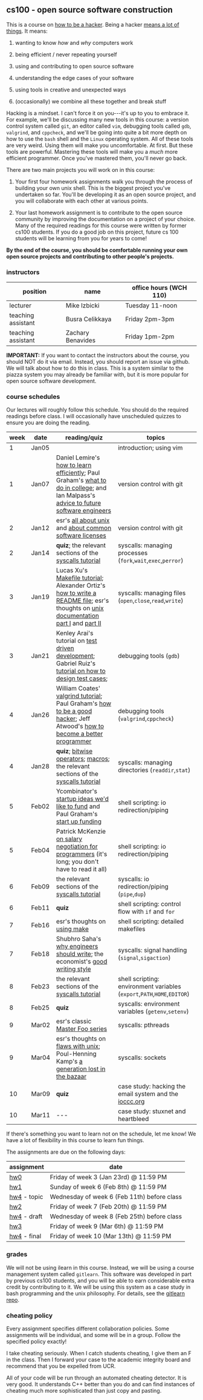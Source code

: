 ## cs100 - open source software construction

This is a course on [how to be a hacker](http://www.catb.org/esr/faqs/hacker-howto.html).
Being a hacker [means a lot of things](http://www.catb.org/jargon/html/H/hacker.html).
It means:

1. wanting to know *how* and *why* computers work

2. being efficient / never repeating yourself

3. using and contributing to open source software

4. understanding the edge cases of your software

5. using tools in creative and unexpected ways

6. (occasionally) we combine all these together and break stuff

Hacking is a mindset.
I can't force it on you---it's up to you to embrace it.
For example, we'll be discussing many new tools in this course:
a version control system called `git`,
an editor called `vim`,
debugging tools called `gdb`, `valgrind`, and `cppcheck`,
and we'll be going into quite a bit more depth on how to use the `bash` shell and the `Linux` operating system.
All of these tools are very weird.
Using them will make you uncomfortable.
At first.
But these tools are powerful.
Mastering these tools will make you a *much* more efficient programmer.
Once you've mastered them, you'll never go back.

There are two main projects you will work on in this course:

1. Your first four homework assignments walk you through the process of building your own unix shell.
This is the biggest project you've undertaken so far.
You'll be developing it as an open source project,
and you will collaborate with each other at various points.

2. Your last homework assignment is to contribute to the open source community by improving the documentation on a project of your choice.
Many of the required readings for this course were written by former cs100 students.
If you do a good job on this project, future cs 100 students will be learning from you for years to come!

**By the end of the course, you should be comfortable running your own open source projects and contributing to other people's projects.**

### instructors

position | name | office hours (WCH 110)
--- | --- | ---
lecturer | Mike Izbicki | Tuesday 11-noon
teaching assistant | Busra Celikkaya | Friday 2pm-3pm
teaching assistant | Zachary Benavides | Friday 1pm-2pm

**IMPORTANT:**
If you want to contact the instructors about the course, you should NOT do it via email.
Instead, you should report an issue via github.
We will talk about how to do this in class.
This is a system similar to the piazza system you may already be familiar with,
but it is more popular for open source software development.

### course schedules

Our lectures will roughly follow this schedule.
You should do the required readings before class.
I will occasionally have unscheduled quizzes to ensure you are doing the reading.

week | date | reading/quiz | topics
--- | --- | --- | ---
1 | Jan05 | | introduction; using vim
1 | Jan07 | Daniel Lemire's [how to learn efficiently](http://lemire.me/blog/archives/2014/12/30/how-to-learn-efficiently/); Paul Graham's [what to do in college](http://www.paulgraham.com/college.html); and Ian Malpass's [advice to future software engineers](https://medium.com/@indec/advice-to-future-software-engineers-64a29669d179)| version control with git
2 | Jan12 | esr's [all about unix](http://www.catb.org/esr/writings/taoup/html/context.html) and [about common software licenses](http://www.catb.org/esr/writings/taoup/html/ch16s07.html) | version control with git
2 | Jan14 | **quiz**; the relevant sections of the [syscalls tutorial](textbook/assignment-help/syscalls)| syscalls: managing processes (`fork`,`wait`,`exec`,`perror`)
3 | Jan19 | Lucas Xu's [Makefile tutorial](textbook/tools/Makefiles); Alexander Ortiz's [how to write a README file](textbook/bestpractices/WritingREADMEs); esr's thoughts on [unix documentation part I](http://www.catb.org/esr/writings/taoup/html/ch18s02.html) and [part II](http://www.catb.org/esr/writings/taoup/html/ch18s06.html) | syscalls: managing files (`open`,`close`,`read`,`write`)
3 | Jan21 | Kenley Arai's tutorial on [test driven development](textbook/bestpractices/TestDrivenDevelopment); Gabriel Ruiz's [tutorial on how to design test cases](textbook/bestpractices/WritingGoodTestCases);  | debugging tools (`gdb`)
4 | Jan26 | William Coates' [valgrind tutorial](textbook/tools/valgrind); Paul Graham's [how to be a good hacker](http://www.paulgraham.com/gh.html); Jeff Atwood's [how to become a better programmer](http://blog.codinghorror.com/how-to-become-a-better-programmer-by-not-programming/) | debugging tools (`valgrind`,`cppcheck`)
4 | Jan28 | **quiz**; [bitwise operators](textbook/assignment-help/bitwise-ops); [macros](textbook/assignment-help/macros); the relevant sections of the [syscalls tutorial](textbook/assignment-help/syscalls) | syscalls: managing directories (`readdir`,`stat`)
5 | Feb02 | Ycombinator's [startup ideas we'd like to fund](http://old.ycombinator.com/ideas.html) and Paul Graham's [start up funding](http://paulgraham.com/startupfunding.html) | shell scripting: io redirection/piping
5 | Feb04 | Patrick McKenzie [on salary negotiation for programmers](http://www.kalzumeus.com/2012/01/23/salary-negotiation/) (it's long; you don't have to read it all) | shell scripting: io redirection/piping
6 | Feb09 | the relevant sections of the [syscalls tutorial](textbook/assignment-help/syscalls) | syscalls: io redirection/piping (`pipe`,`dup`)
6 | Feb11 | **quiz** | shell scripting: control flow with `if` and `for`
7 | Feb16 | esr's thoughts on [using make](http://www.catb.org/esr/writings/taoup/html/ch15s04.html) | shell scripting: detailed makefiles
7 | Feb18 | Shubhro Saha's [why engineers should write](http://www.shubhro.com/2014/12/27/software-engineers-should-write/); the economist's [good writing style](http://www.economist.com/styleguide/introduction) | syscalls: signal handling (`signal`,`sigaction`)
8 | Feb23 | the relevant sections of the [syscalls tutorial](textbook/assignment-help/syscalls) | shell scripting: environment variables (`export`,`PATH`,`HOME`,`EDITOR`)
8 | Feb25 | **quiz** | syscalls: environment variables (`getenv`,`setenv`)
9 | Mar02 | esr's classic [Master Foo series](http://www.catb.org/esr/writings/taoup/html/unix_koans.html) | syscalls: pthreads
9 | Mar04 | esr's thoughts on [flaws with unix](http://www.catb.org/esr/writings/taoup/html/ch20s03.html); Poul-Henning Kamp's [a generation lost in the bazaar](https://queue.acm.org/detail.cfm?id=2349257&ref=fullrss) | syscalls: sockets
10 | Mar09 | **quiz** | case study: hacking the email system and the [ioccc.org](http://ioccc.org)
10 | Mar11 | --- | case study: stuxnet and heartbleed

If there's something you want to learn not on the schedule, let me know!
We have a lot of flexibility in this course to learn fun things.

The assignments are due on the following days:

assignment | date
--- | ---
[hw0](assignments/hw/hw0-rshell) | Friday of week 3 (Jan 23rd) @ 11:59 PM
[hw1](assignments/hw/hw1-ls) | Sunday of week 6 (Feb 8th) @ 11:59 PM
[hw4](assignments/hw/hw4-contributing) - topic | Wednesday of week 6 (Feb 11th) before class
[hw2](assignments/hw/hw2-piping) | Friday of week 7 (Feb 20th) @ 11:59 PM
[hw4](assignments/hw/hw4-contributing) - draft | Wednesday of week 8 (Feb 25th) before class
[hw3](assignments/hw/hw3-signals) | Friday of week 9 (Mar 6th) @ 11:59 PM
[hw4](assignments/hw/hw4-contributing) - final | Friday of week 10 (Mar 13th) @ 11:59 PM

### grades

We will not be using ilearn in this course.
Instead, we will be using a course management system called `gitlearn`.
This software was developed in part by previous cs100 students,
and you will be able to earn considerable extra credit by contributing to it.
We will be using this system as a case study in bash programming and the unix philosophy.
For details, see the [gitlearn repo](https://github.com/mikeizbicki/gitlearn).

### cheating policy

Every assignment specifies different collaboration policies.
Some assignments will be individual, and some will be in a group.
Follow the specified policy exactly!

I take cheating seriously.
When I catch students cheating, I give them an F in the class.
Then I forward your case to the academic integrity board and recommend that you be expelled from UCR.

All of your code will be run through an automated cheating detector.
It is very good.
It understands C++ better than you do and can find instances of cheating much more sophisticated than just copy and pasting.

